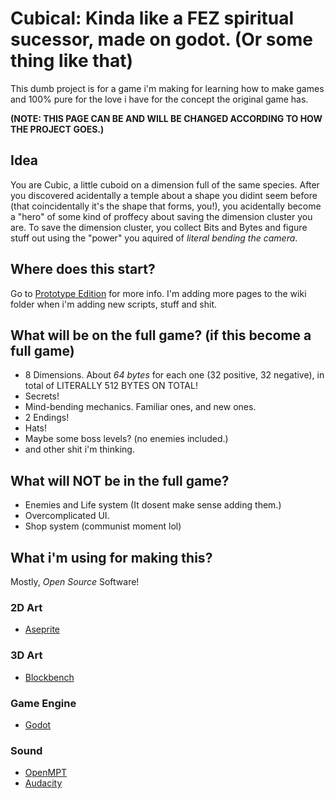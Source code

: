# Cubical: Kinda like a FEZ spiritual sucessor, made on godot. (Or some thing like that)
This dumb project is for a game i'm making for learning how to make games and 100% pure for the love i have for the concept the original game has. 

**(NOTE: THIS PAGE CAN BE AND WILL BE CHANGED ACCORDING TO HOW THE PROJECT GOES.)**

## Idea
You are Cubic, a little cuboid on a dimension full of the same species. After you discovered acidentally a temple about a shape you didint seem before (that coincidentally it's the shape that forms, you!), you acidentally become a "hero" of some kind of proffecy about saving the dimension cluster you are. To save the dimension cluster, you collect Bits and Bytes and figure stuff out using the "power" you aquired of *literal bending the camera*.

## Where does this start?
Go to [Prototype Edition](Wiki/prototype.md) for more info. I'm adding more pages to the wiki folder when i'm adding new scripts, stuff and shit.

## What will be on the full game? (if this become a full game)
- 8 Dimensions. About *64 bytes* for each one (32 positive, 32 negative), in total of LITERALLY 512 BYTES ON TOTAL!
- Secrets! 
- Mind-bending mechanics. Familiar ones, and new ones.
- 2 Endings!
- Hats!
- Maybe some boss levels? (no enemies included.)
- and other shit i'm thinking. 

## What will NOT be in the full game?
- Enemies and Life system (It dosent make sense adding them.)
- Overcomplicated UI.
- Shop system (communist moment lol)

## What i'm using for making this?
Mostly, *Open Source* Software!

### 2D Art
- [Aseprite](https://aseprite.org/)

### 3D Art
- [Blockbench](https://blockbench.net/)

### Game Engine
- [Godot](https://godotengine.org/)

### Sound
- [OpenMPT](https://www.openmpt.org/)
- [Audacity](https://www.audacityteam.org/)
